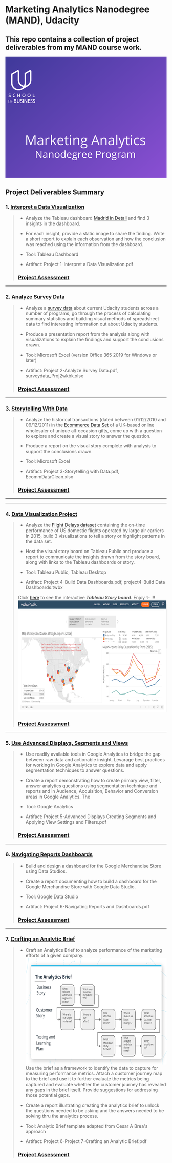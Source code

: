 # Marketing Analytics Nanodegree (MAND), Udacity
This repo contains a collection of project deliverables from my MAND course work.
 ---

![png](MAND.png)


## Project Deliverables Summary
### 1. [Interpret a Data Visualization](https://github.com/atan4583/mand-project-portfolio/tree/master/Project%201-Interpret%20a%20Data%20Visualization)
> * Analyze the Tableau dashboard [Madrid in Detail](https://public.tableau.com/en-us/s/gallery/madrid-details?gallery=featured) and find 3 insights in the dashboard.
>
>
> * For each insight, provide a static image to share the finding. Write a short report to explain each observation and how the conclusion was reached using the information from the dashboard.
>
>
> * Tool: Tableau Dashboard
>
>
> * Artifact: Project 1-Interpret a Data Visualization.pdf
>
>
> ### [Project Assessment](https://github.com/atan4583/mand-project-portfolio/blob/master/Project%201-Interpret%20a%20Data%20Visualization/Project%201%20Review.pdf)
 ---
### 2. [Analyze Survey Data](https://github.com/atan4583/mand-project-portfolio/tree/master/Project%202-Analyze%20Survey%20Data)
> * Analyze a [survey data](https://d17h27t6h515a5.cloudfront.net/topher/2017/December/5a30463e_surveydata3/surveydata3.csv) about current Udacity students across a number of programs, go through the process of calculating summary statistics and building visual methods of spreadsheet data to find interesting information out about Udacity students.
>
>
> * Produce a presentation report from the analysis along with visualizations to explain the findings and support the conclusions drawn.
>
>
> * Tool: Microsoft Excel (version Office 365 2019 for Windows or later)
>
>
> * Artifact: Project 2-Analyze Survey Data.pdf, surveydata_Proj2wkbk.xlsx
>
>
> ### [Project Assessment](https://github.com/atan4583/mand-project-portfolio/blob/master/Project%202-Analyze%20Survey%20Data/Project%202%20Review.pdf)
 ---
### 3. [Storytelling With Data](https://github.com/atan4583/mand-project-portfolio/tree/master/Project%203-Storytelling%20With%20Data)
> * Analyze the historical transactions (dated between 01/12/2010 and 09/12/2011) in the [Ecommerce Data Set](https://docs.google.com/spreadsheets/d/12EPcAufhey6m0AmQ1nB4f5X1MaDdm81GAeKvCV16Dis/edit?usp=sharing) of a UK-based online wholesaler of unique all-occasion gifts, come up with a question to explore and create a visual story to answer the question.
>
>
> * Produce a report on the visual story complete with analysis to support the conclusions drawn.
>
>
> * Tool: Microsoft Excel
>
>
> * Artifact: Project 3-Storytelling with Data.pdf, EcommDataClean.xlsx
>
>
> ### [Project Assessment](https://github.com/atan4583/mand-project-portfolio/blob/master/Project%203-Storytelling%20With%20Data/Project%203%20Review.pdf)
 ---
 ---
### 4. [Data Visualization Project](https://github.com/atan4583/mand-project-portfolio/tree/master/Project%204-Data%20Visualization%20Project)
> * Analyze the [Flight Delays dataset](https://d17h27t6h515a5.cloudfront.net/topher/2017/December/5a3b1fad_flight-delays/flight-delays.zip) containing the on-time performance of US domestic flights operated by large air carriers in 2015, build 3 visualizations to tell a story or highlight patterns in the data set.
>
>
> * Host the visual story board on Tableau Public and produce a report to communicate the insights drawn from the story board, along with links to the Tableau dashboards or story.
>
>
> * Tool: Tableau Public, Tableau Desktop
>
>
> * Artifact: Project 4-Build Data Dashboards.pdf, project4-Build Data Dashboards.twbx
>
>
> Click [here](https://public.tableau.com/profile/audreyst#!/vizhome/project4-BuildDataDashboards/MajorAirportPerformance2015) to see the interactive _**Tableau Story board**_. Enjoy :sparkles: !!!
> ![png2](story.png)
>
> ### [Project Assessment](https://github.com/atan4583/mand-project-portfolio/blob/master/Project%204-Data%20Visualization%20Project/Project%204%20Review.pdf)
 ---
### 5. [Use Advanced Displays, Segments and Views](https://github.com/atan4583/mand-project-portfolio/tree/master/Project%205-Use%20Advanced%20Displays%2C%20Segments%20and%20Views)
> * Use readily available tools in Google Analytics to bridge the gap between raw data and actionable insight. Levarage best practices for working in Google Analytics to explore data and apply segmentation techniques to answer questions.
>
>
> * Create a report demonstrating how to create primary view, filter, answer analytics questions using segmentation technique and reports and in Audience, Acquisition, Behavior and Conversion areas in Google Analytics. The
>
>
> * Tool: Google Analytics
>
>
> * Artifact: Project 5-Advanced Displays Creating Segments and Applying View Settings and Filters.pdf
>
>
> ### [Project Assessment](https://github.com/atan4583/mand-project-portfolio/blob/master/Project%205-Use%20Advanced%20Displays%2C%20Segments%20and%20Views/Project%205%20Review.pdf)
 ---
### 6. [Navigating Reports Dashboards](https://github.com/atan4583/mand-project-portfolio/tree/master/Project%206-Navigating%20Reports%20Dashboards)
> * Build and design a dashboard for the Google Merchandise Store using Data Studios.
>
>
> * Create a report documenting how to build a dashboard for the Google Merchandise Store with Google Data Studio.
>
>
> * Tool: Google Data Studio
>
>
> * Artifact: Project 6-Navigating Reports and Dashboards.pdf
>
>
> ### [Project Assessment](https://github.com/atan4583/mand-project-portfolio/blob/master/Project%206-Navigating%20Reports%20Dashboards/Project%206%20Review.pdf)
 ---
### 7. [Crafting an Analytic Brief](https://github.com/atan4583/mand-project-portfolio/tree/master/Project%207-Crafting%20an%20Analytic%20Brief)
> * Craft an Analytics Brief to analyze performance of the marketing efforts of a given company.
> ![png3](abrief.png)
> Use the brief as a framework to identify the data to capture for measuring performance metrics. Attach a customer journey map to the brief and use it to further evaluate the metrics being captured and evaluate whether the customer journey has revealed any gaps in the brief itself. Provide suggestions for addressing those potential gaps.
>
>
> * Create a report illustrating creating the analytics brief to unlock the questions needed to be asking and the answers needed to be solving thru the analytics process.
>
>
> * Tool: Analytic Brief template adapted from Cesar A Brea's approach
>
>
> * Artifact: Project 6-Project 7-Crafting an Analytic Brief.pdf
>
>
> ### [Project Assessment](https://github.com/atan4583/mand-project-portfolio/blob/master/Project%207-Crafting%20an%20Analytic%20Brief/Project%207%20Review.pdf)
>  
